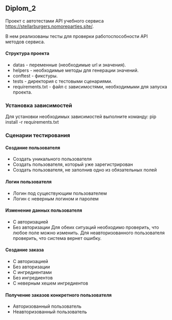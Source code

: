 ## **Diplom_2**

Проект с автотестами API учебного сервиса https://stellarburgers.nomoreparties.site/.

В нем реализованы тесты для проверки работоспособности API методов сервиса.

#### Структура проекта

* datas - переменные (необходимые url и значения).
* helpers - необходимые методы для генерации значений.
* conftest - фикстуры.
* tests - директория с тестовыми сценариями.
* requirements.txt - файл с зависимостями, необходимыми для запуска проекта.

### Установка зависимостей

Для установки необходимых зависимостей выполните команду:
pip install -r requirements.txt

### Сценарии тестирования

#### Создание пользователя
* Создать уникального пользователя
* Создать пользователя, который уже зарегистрирован
* Создать пользователя, не заполнив одно из обязательных полей

#### Логин пользователя

* Логин под существующим пользователем
* Логин с неверным логином и паролем

#### Изменение данных пользователя

* С авторизацией
* Без авторизации
Для обеих ситуаций необходимо проверить, что любое поле можно изменить. 
Для неавторизованного пользователя проверить, что система вернет ошибку.

#### Создание заказа

* С авторизацией
* Без авторизации
* С ингредиентами
* Без ингредиентов
* С неверным хешем ингредиентов

#### Получение заказов конкретного пользователя

* Авторизованный пользователь
* Неавторизованный пользователь

